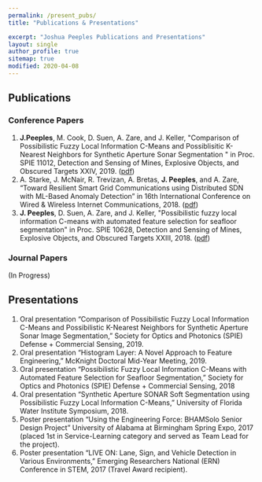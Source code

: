 ```yaml
---
permalink: /present_pubs/
title: "Publications & Presentations"

excerpt: "Joshua Peeples Publications and Presentations"
layout: single
author_profile: true
sitemap: true
modified: 2020-04-08
---  
```



## Publications

### Conference Papers
<!-- 1.	S.Walker, **J.Peeples**, A. Zare, J. Dale, and J. Keller, "Fine-tuning Deep Learning Models for Seafloor Classification in Synthetic Aperture Sonar Imagery" in Proc. SPIE 11418, Detection and Sensing of Mines, Explosive Objects, and Obscured Targets XXV, 2020. (Accepted) -->
1.	**J.Peeples**, M. Cook, D. Suen, A. Zare, and J. Keller, "Comparison of Possibilistic Fuzzy Local Information C-Means and Possiblisitic K-Nearest Neighbors for Synthetic Aperture Sonar Segmentation " in Proc. SPIE 11012, Detection and Sensing of Mines, Explosive Objects, and Obscured Targets XXIV, 2019. ([pdf](https://www.spiedigitallibrary.org/conference-proceedings-of-spie/11012/110120T/Comparison-of-possibilistic-fuzzy-local-information-C-means-and-possibilistic/10.1117/12.2519484.short?SSO=1))
2.	A. Starke, J. McNair, R. Trevizan, A. Bretas, **J. Peeples**, and A. Zare, “Toward Resilient Smart Grid Communications using Distributed SDN with ML-Based Anomaly Detection” in 16th International Conference on Wired & Wireless Internet Communications, 2018. ([pdf](https://link.springer.com/chapter/10.1007/978-3-030-02931-9_7))
3.	**J. Peeples**, D. Suen, A. Zare, and J. Keller, "Possibilistic fuzzy local information C-means with automated feature selection for seafloor segmentation" in Proc. SPIE 10628, Detection and Sensing of Mines, Explosive Objects, and Obscured Targets XXIII, 2018. ([pdf](https://www.spiedigitallibrary.org/conference-proceedings-of-spie/10628/2305178/Possibilistic-fuzzy-local-information-C-means-with-automated-feature-selection/10.1117/12.2305178.short))

### Journal Papers
(In Progress)

## Presentations
1.	Oral presentation “Comparison of Possibilistic Fuzzy Local Information C-Means and Possibilistic K-Nearest Neighbors for Synthetic Aperture Sonar Image Segmentation,” Society for Optics and Photonics (SPIE) Defense + Commercial Sensing, 2019.
2.	Oral presentation “Histogram Layer: A Novel Approach to Feature Engineering,” McKnight Doctoral Mid-Year Meeting, 2019.
3.	Oral presentation “Possibilistic Fuzzy Local Information C-Means with Automated Feature Selection for Seafloor Segmentation,” Society for Optics and Photonics (SPIE) Defense + Commercial Sensing, 2018
4.	Oral presentation “Synthetic Aperture SONAR Soft Segmentation using Possibilistic Fuzzy Local Information C-Means,” University of Florida Water Institute Symposium, 2018.
5.	Poster presentation “Using the Engineering Force: BHAMSolo Senior Design Project” University of Alabama at Birmingham Spring Expo, 2017 (placed 1st in Service-Learning category and served as Team Lead for the project).
6.	Poster presentation “LIVE ON: Lane, Sign, and Vehicle Detection in Various Environments,” Emerging Researchers National (ERN) Conference in STEM, 2017 (Travel Award recipient).

